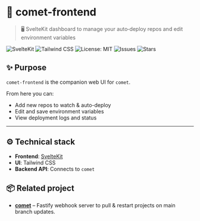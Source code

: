 # 🌙 comet-frontend

> 🖥️ SvelteKit dashboard to manage your auto‑deploy repos and edit environment variables

![SvelteKit](https://img.shields.io/badge/SvelteKit-%23FF3E00.svg?logo=svelte&logoColor=white)
![Tailwind CSS](https://img.shields.io/badge/Tailwind%20CSS-06B6D4?logo=tailwindcss&logoColor=white)
![License: MIT](https://img.shields.io/badge/license-MIT-blue.svg)
![Issues](https://img.shields.io/github/issues/lunatine-dev/comet-frontend)
![Stars](https://img.shields.io/github/stars/lunatine-dev/comet-frontend?style=social)

## ✨ Purpose

`comet-frontend` is the companion web UI for `comet`.

From here you can:

-   Add new repos to watch & auto-deploy
-   Edit and save environment variables
-   View deployment logs and status

---

## ⚙️ Technical stack

-   **Frontend**: [SvelteKit](https://kit.svelte.dev)
-   **UI**: Tailwind CSS
-   **Backend API**: Connects to `comet`

## 📦 Related project

-   **[comet](https://github.com/lunatine-dev/comet)** – Fastify webhook server to pull & restart projects on main branch updates.
